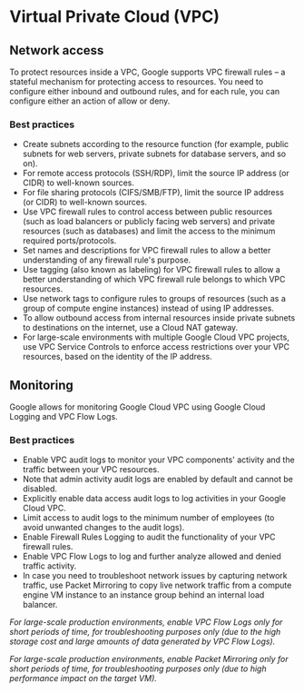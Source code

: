 # Virtual Private Cloud (VPC)

## Network access

To protect resources inside a VPC, Google supports VPC firewall rules – a stateful
mechanism for protecting access to resources. You need to configure either inbound and
outbound rules, and for each rule, you can configure either an action of allow or deny.

### Best practices

* Create subnets according to the resource function (for example, public subnets for
web servers, private subnets for database servers, and so on).
* For remote access protocols (SSH/RDP), limit the source IP address (or CIDR) to
well-known sources.
* For file sharing protocols (CIFS/SMB/FTP), limit the source IP address (or CIDR)
to well-known sources.
* Use VPC firewall rules to control access between public resources (such as load
balancers or publicly facing web servers) and private resources (such as databases)
and limit the access to the minimum required ports/protocols.
* Set names and descriptions for VPC firewall rules to allow a better understanding of
any firewall rule's purpose.
* Use tagging (also known as labeling) for VPC firewall rules to allow a better
understanding of which VPC firewall rule belongs to which VPC resources.
* Use network tags to configure rules to groups of resources (such as a group of
compute engine instances) instead of using IP addresses.
* To allow outbound access from internal resources inside private subnets to
destinations on the internet, use a Cloud NAT gateway.
* For large-scale environments with multiple Google Cloud VPC projects, use VPC
Service Controls to enforce access restrictions over your VPC resources, based on
the identity of the IP address.

## Monitoring

Google allows for monitoring Google Cloud VPC using Google Cloud Logging and VPC Flow Logs.

### Best practices

* Enable VPC audit logs to monitor your VPC components' activity and the traffic
between your VPC resources.
* Note that admin activity audit logs are enabled by default and cannot be disabled.
* Explicitly enable data access audit logs to log activities in your Google Cloud VPC.
* Limit access to audit logs to the minimum number of employees (to avoid unwanted
changes to the audit logs).
* Enable Firewall Rules Logging to audit the functionality of your VPC firewall rules.
* Enable VPC Flow Logs to log and further analyze allowed and denied traffic activity.
* In case you need to troubleshoot network issues by capturing network traffic, use
Packet Mirroring to copy live network traffic from a compute engine VM instance
to an instance group behind an internal load balancer.

_For large-scale production environments, enable VPC Flow Logs only for short periods of time, for troubleshooting purposes only (due to the high storage cost and large amounts of data generated by VPC Flow Logs)._

_For large-scale production environments, enable Packet Mirroring only for short periods of time, for troubleshooting purposes only (due to high performance impact on the target VM)._
